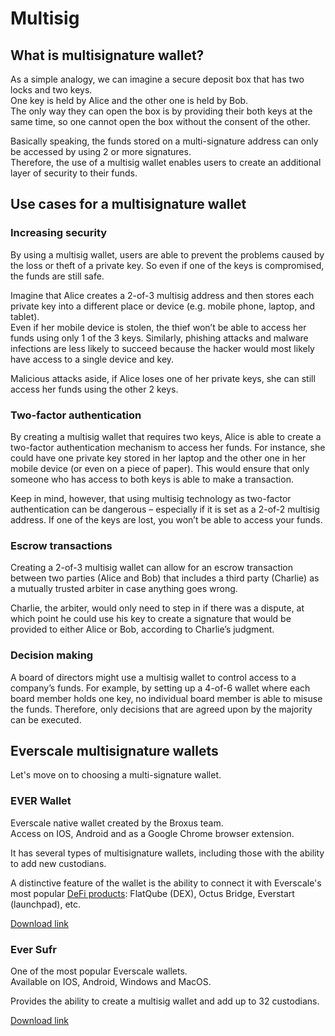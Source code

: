 # Multisig

## What is multisignature wallet?

As a simple analogy, we can imagine a secure deposit box that has two locks and two keys.  
One key is held by Alice and the other one is held by Bob.  
The only way they can open the box is by providing their both keys at the same time, so one cannot open the box without the consent of the other.

Basically speaking, the funds stored on a multi-signature address can only be accessed by using 2 or more signatures.  
Therefore, the use of a multisig wallet enables users to create an additional layer of security to their funds.  

## Use cases for a multisignature wallet

### Increasing security

By using a multisig wallet, users are able to prevent the problems caused by the loss or theft of a private key. So even if one of the keys is compromised, the funds are still safe.

Imagine that Alice creates a 2-of-3 multisig address and then stores each private key into a different place or device (e.g. mobile phone, laptop, and tablet).   
Even if her mobile device is stolen, the thief won’t be able to access her funds using only 1 of the 3 keys. Similarly, phishing attacks and malware infections are less likely to succeed because the hacker would most likely have access to a single device and key.

Malicious attacks aside, if Alice loses one of her private keys, she can still access her funds using the other 2 keys.

### Two-factor authentication

By creating a multisig wallet that requires two keys, Alice is able to create a two-factor authentication mechanism to access her funds. For instance, she could have one private key stored in her laptop and the other one in her mobile device (or even on a piece of paper). This would ensure that only someone who has access to both keys is able to make a transaction.  

Keep in mind, however, that using multisig technology as two-factor authentication can be dangerous – especially if it is set as a 2-of-2 multisig address. If one of the keys are lost, you won’t be able to access your funds.

### Escrow transactions

Creating a 2-of-3 multisig wallet can allow for an escrow transaction between two parties (Alice and Bob) that includes a third party (Charlie) as a mutually trusted arbiter in case anything goes wrong.

Charlie, the arbiter, would only need to step in if there was a dispute, at which point he could use his key to create a signature that would be provided to either Alice or Bob, according to Charlie’s judgment.

### Decision making

A board of directors might use a multisig wallet to control access to a company’s funds. For example, by setting up a 4-of-6 wallet where each board member holds one key, no individual board member is able to misuse the funds. Therefore, only decisions that are agreed upon by the majority can be executed.

## Everscale multisignature wallets

Let's move on to choosing a multi-signature wallet.

### EVER Wallet

Everscale native wallet created by the Broxus team.  
Access on IOS, Android and as a Google Chrome browser extension.

It has several types of multisignature wallets, including those with the ability to add new custodians.

A distinctive feature of the wallet is the ability to connect it with Everscale's most popular [DeFi products](../../everscale-overview/ecosystem.md): FlatQube (DEX), Octus Bridge, Everstart (launchpad), etc.

[Download link](https://l1.broxus.com)

### Ever Sufr

One of the most popular Everscale wallets.  
Available on IOS, Android, Windows and MacOS.

Provides the ability to create a multisig wallet and add up to 32 custodians.

[Download link](https://ever.surf/download/)